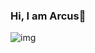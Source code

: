 ### Hi, I am Arcus👋
![img](https://firebasestorage.googleapis.com/v0/b/my-imges-2dd0f.appspot.com/o/arcus.png?alt=media&token=21c12eb3-c2b2-4bcd-9318-0cf09b8a56fc)

<!--
**Lucas55sol/Lucas55sol** is a ✨ _special_ ✨ repository because its `README.md` (this file) appears on your GitHub profile.

Here are some ideas to get you started:

- 🔭 I’m currently working on ...
- 🌱 I’m currently learning ...
- 👯 I’m looking to collaborate on ...
- 🤔 I’m looking for help with ...
- 💬 Ask me about ...
- 📫 How to reach me: ...
- 😄 Pronouns: ...
- ⚡ Fun fact: ...
-->
